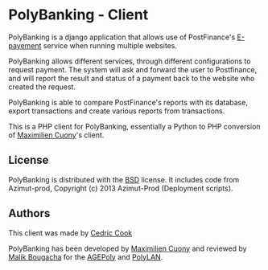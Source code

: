PolyBanking - Client
===========

PolyBanking is a django application that allows use of PostFinance's [E-payement](https://www.postfinance.ch/fr/biz/prod/eserv/epay.html?WT.ac=_techshortcut_bizprodeservepayfr) service when running multiple websites.

PolyBanking allows different services, through different configurations to request payment. The system will ask and forward the user to Postfinance, and will report the result and status of a payment back to the website who created the request.

PolyBanking is able to compare PostFinance's reports with its database, export transactions and create various reports from transactions.

This is a PHP client for PolyBanking, essentially a Python to PHP conversion of [Maximilien Cuony](https://github.com/the-glu)'s client.

## License

PolyBanking is distributed with the [BSD](http://opensource.org/licenses/BSD-2-Clause) license. It includes code from Azimut-prod, Copyright (c) 2013 Azimut-Prod (Deployment scripts).

## Authors

This client was made by [Cedric Cook](https://github.com/CedricCook)

PolyBanking has been developed by [Maximilien Cuony](https://github.com/the-glu) and reviewed by [Malik Bougacha](https://github.com/gcmalloc) for the [AGEPoly](http://agepoly.ch) and [PolyLAN](https://polylan.ch).
